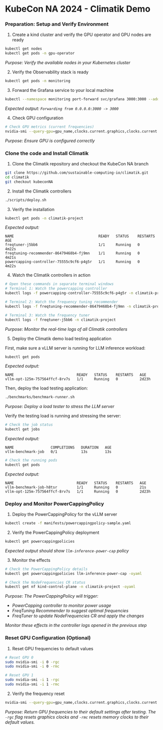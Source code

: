# KubeCon NA 2024 - Climatik Demo

### Preparation: Setup and Verify Environment
1. Create a kind cluster and verify the GPU operator and GPU nodes are ready
```bash
kubectl get nodes
kubectl get pods -n gpu-operator
```
*Purpose: Verify the available nodes in your Kubernetes cluster*

2. Verify the Observability stack is ready
```bash
kubectl get pods -n monitoring
```

3. Forward the Grafana service to your local machine
```bash
kubectl --namespace monitoring port-forward svc/grafana 3000:3000 --address 0.0.0.0
```
*Expected output: `Forwarding from 0.0.0.0:3000 -> 3000`*

4. Check GPU configuration
```bash
# Check GPU metrics (current frequencies)
nvidia-smi --query-gpu=gpu_name,clocks.current.graphics,clocks.current.memory --format=csv
```
*Purpose: Ensure GPU is configured correctly*

### Clone the code and Install Climatik
1. Clone the Climatik repository and checkout the KubeCon NA branch
```bash
git clone https://github.com/sustainable-computing-io/climatik.git
cd climatik
git checkout kubeconNA
```

2. Install the Climatik controllers
```bash
./scripts/deploy.sh
```

3. Verify the installation
```bash
kubectl get pods -n climatik-project
```
*Expected output:*
```
NAME                                       READY   STATUS    RESTARTS   AGE
freqtuner-j5bb6                            1/1     Running   0          4m22s
freqtuning-recommender-86479468b4-fj9mn    1/1     Running   0          4m21s
powercapping-controller-75555c9cf6-p4g5r   1/1     Running   0          4m22s
```

4. Watch the Climatik controllers in action
```bash
# Open these commands in separate terminal windows
# Terminal 1: Watch the powercapping controller
kubectl logs -f powercapping-controller-75555c9cf6-p4g5r -n climatik-project

# Terminal 2: Watch the frequency tuning recommender
kubectl logs -f freqtuning-recommender-86479468b4-fj9mn -n climatik-project

# Terminal 3: Watch the frequency tuner
kubectl logs -f freqtuner-j5bb6 -n climatik-project
```
*Purpose: Monitor the real-time logs of all Climatik controllers*

5. Deploy the Climatik demo load testing application

First, make sure a vLLM server is running for LLM inference workload:
```bash
kubectl get pods
```
*Expected output:*
```
NAME                             READY   STATUS    RESTARTS   AGE
vllm-opt-125m-757564ffcf-8rv7s   1/1     Running   0          2d23h
```

Then, deploy the load testing application:
```bash
./benchmarks/benchmark-runner.sh
```
*Purpose: Deploy a load tester to stress the LLM server*

Verify the testing load is running and stressing the server:
```bash
# Check the job status
kubectl get jobs
```
*Expected output:*
```
NAME                 COMPLETIONS   DURATION   AGE
vllm-benchmark-job   0/1           13s        13s
```

```bash
# Check the running pods
kubectl get pods
```
*Expected output:*
```
NAME                             READY   STATUS    RESTARTS   AGE
vllm-benchmark-job-h8tsr         1/1     Running   0          21s
vllm-opt-125m-757564ffcf-8rv7s   1/1     Running   0          2d23h
```

### Deploy and Monitor PowerCappingPolicy
1. Deploy the PowerCappingPolicy for the vLLM server
```bash
kubectl create -f manifests/powercappingpolicy-sample.yaml
```

2. Verify the PowerCappingPolicy deployment
```bash
kubectl get powercappingpolicies
```
*Expected output should show `llm-inference-power-cap` policy*

3. Monitor the effects
```bash
# Check the PowerCappingPolicy details
kubectl get powercappingpolicies llm-inference-power-cap -oyaml

# Check the NodeFrequencies CR status
kubectl get nf kind-control-plane -n climatik-project -oyaml
```

*Purpose: The PowerCappingPolicy will trigger:*
- *PowerCapping controller to monitor power usage*
- *FreqTuning Recommender to suggest optimal frequencies*
- *FreqTuner to update NodeFrequencies CR and apply the changes*

*Monitor these effects in the controller logs opened in the previous step*

### Reset GPU Configuration (Optional)
1. Reset GPU frequencies to default values
```bash
# Reset GPU 0
sudo nvidia-smi -i 0 -rgc
sudo nvidia-smi -i 0 -rmc

# Reset GPU 1
sudo nvidia-smi -i 1 -rgc
sudo nvidia-smi -i 1 -rmc
```

2. Verify the frequency reset
```bash
nvidia-smi --query-gpu=gpu_name,clocks.current.graphics,clocks.current.memory --format=csv
```
*Purpose: Return GPU frequencies to their default settings after testing. The `-rgc` flag resets graphics clocks and `-rmc` resets memory clocks to their default values.*

